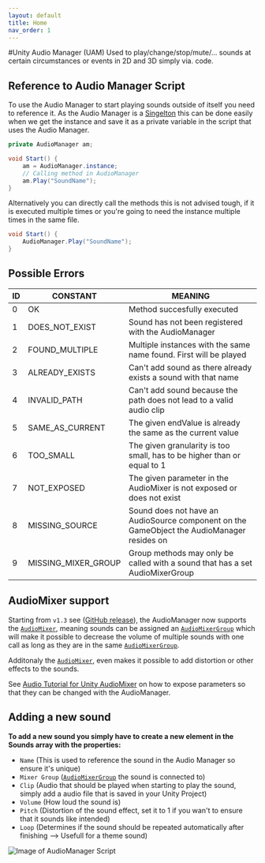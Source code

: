 ```yaml
---
layout: default
title: Home
nav_order: 1
---
```


#Unity Audio Manager (UAM)
Used to play/change/stop/mute/... sounds at certain circumstances or events in 2D and 3D simply via. code.

## Reference to Audio Manager Script
To use the Audio Manager to start playing sounds outside of itself you need to reference it. As the Audio Manager is a [Singelton](https://stackoverflow.com/questions/2155688/what-is-a-singleton-in-c) this can be done easily when we get the instance and save it as a private variable in the script that uses the Audio Manager.

```csharp
private AudioManager am;

void Start() {
    am = AudioManager.instance;
    // Calling method in AudioManager
    am.Play("SoundName");
}
```

Alternatively you can directly call the methods this is not advised tough, if it is executed multiple times or you're going to need the instance multiple times in the same file.

```csharp
void Start() {
    AudioManager.Play("SoundName");
}
```

## Possible Errors

| **ID** | **CONSTANT**                  | **MEANING**                                                                                    |
| -------| ------------------------------| -----------------------------------------------------------------------------------------------|
| 0      | OK                            | Method succesfully executed                                                                    |
| 1      | DOES_NOT_EXIST                | Sound has not been registered with the AudioManager                                            |
| 2      | FOUND_MULTIPLE                | Multiple instances with the same name found. First will be played                              |
| 3      | ALREADY_EXISTS                | Can't add sound as there already exists a sound with that name                                 |
| 4      | INVALID_PATH                  | Can't add sound because the path does not lead to a valid audio clip                           |
| 5      | SAME_AS_CURRENT               | The given endValue is already the same as the current value                                    |
| 6      | TOO_SMALL                     | The given granularity is too small, has to be higher than or equal to 1                        |
| 7      | NOT_EXPOSED                   | The given parameter in the AudioMixer is not exposed or does not exist                         |
| 8      | MISSING_SOURCE                | Sound does not have an AudioSource component on the GameObject the AudioManager resides on     |
| 9      | MISSING_MIXER_GROUP           | Group methods may only be called with a sound that has a set AudioMixerGroup                   |

## AudioMixer support
Starting from ```v1.3``` see ([GitHub release](https://github.com/MathewHDYT/Unity-Audio-Manager-UAM/releases/)), the AudioManager now supports the [```AudioMixer```](https://docs.unity3d.com/2021.2/Documentation/ScriptReference/Audio.AudioMixer.html), meaning sounds can be assigned an [```AudioMixerGroup```](https://docs.unity3d.com/2021.2/Documentation/ScriptReference/Audio.AudioMixerGroup.html) which will make it possible to decrease the volume of multiple sounds with one call as long as they are in the same [```AudioMixerGroup```](https://docs.unity3d.com/2021.2/Documentation/ScriptReference/Audio.AudioMixerGroup.html).

Additonaly the [```AudioMixer```](https://docs.unity3d.com/2021.2/Documentation/ScriptReference/Audio.AudioMixer.html), even makes it possible to add distortion or other effects to the sounds.

See [Audio Tutorial for Unity AudioMixer](https://www.raywenderlich.com/532-audio-tutorial-for-unity-the-audio-mixer#toc-anchor-010) on how to expose parameters so that they can be changed with the AudioManager.

## Adding a new sound
**To add a new sound you simply have to create a new element in the Sounds array with the properties:**
- ```Name``` (This is used to reference the sound in the Audio Manager so ensure it's unique)
- ```Mixer Group``` ([```AudioMixerGroup```](https://docs.unity3d.com/2021.2/Documentation/ScriptReference/Audio.AudioMixerGroup.html) the sound is connected to)
- ```Clip``` (Audio that should be played when starting to play the sound, simply add a audio file that is saved in your Unity Project)
- ```Volume``` (How loud the sound is)
- ```Pitch``` (Distortion of the sound effect, set it to 1 if you wan't to ensure that it sounds like intended)
- ```Loop``` (Determines if the sound should be repeated automatically after finishing --> Usefull for a theme sound)

![Image of AudioManager Script](https://image.prntscr.com/image/X9_38TspTDGMwruRz1LCHA.png)
